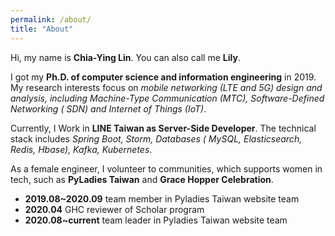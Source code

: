 ```yaml
---
permalink: /about/
title: "About"
---
```


Hi, my name is **Chia-Ying Lin**. You can also call me **Lily**.

I got my **Ph.D. of computer science and information engineering** in 2019. My research interests focus on *mobile
networking (LTE and 5G) design and analysis, including Machine-Type Communication (MTC), Software-Defined Networking (
SDN) and Internet of Things (IoT)*.

Currently, I Work in **LINE Taiwan as Server-Side Developer**. The technical stack includes *Spring Boot, Storm, Databases (
MySQL, Elasticsearch, Redis, Hbase), Kafka, Kubernetes*.

As a female engineer, I volunteer to communities, which supports women in tech, such as **PyLadies Taiwan** and **Grace Hopper
Celebration**.

- **2019.08~2020.09** team member in Pyladies Taiwan website team
- **2020.04** GHC reviewer of Scholar program
- **2020.08~current** team leader in Pyladies Taiwan website team
